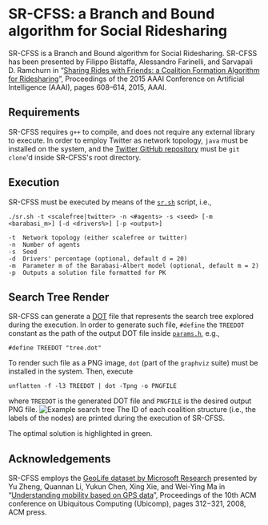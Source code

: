 SR-CFSS: a Branch and Bound algorithm for Social Ridesharing
===================
SR-CFSS is a Branch and Bound algorithm for Social Ridesharing. SR-CFSS has been presented by Filippo Bistaffa, Alessandro Farinelli, and Sarvapali D. Ramchurn in “[Sharing Rides with Friends: a Coalition Formation Algorithm for Ridesharing](http://www.aaai.org/ocs/index.php/AAAI/AAAI15/paper/download/9622/9303)”, Proceedings of the 2015 AAAI Conference on Artificial Intelligence (AAAI), pages 608–614, 2015, AAAI.

Requirements
----------
SR-CFSS requires `g++` to compile, and does not require any external library to execute. In order to employ Twitter as network topology, `java` must be installed on the system, and the [Twitter GitHub repository](https://github.com/filippobistaffa/twitter) must be `git clone`'d inside SR-CFSS's root directory.

Execution
----------
SR-CFSS must be executed by means of the [`sr.sh`](sr.sh) script, i.e.,
```
./sr.sh -t <scalefree|twitter> -n <#agents> -s <seed> [-m <barabasi_m>] [-d <drivers%>] [-p <output>]

-t	Network topology (either scalefree or twitter)
-n	Number of agents
-s	Seed
-d	Drivers' percentage (optional, default d = 20)
-m	Parameter m of the Barabasi-Albert model (optional, default m = 2)
-p	Outputs a solution file formatted for PK
```

Search Tree Render
----------
SR-CFSS can generate a [DOT](http://www.graphviz.org/content/dot-language) file that represents the search tree explored during the execution. In order to generate such file, `#define` the `TREEDOT` constant as the path of the output DOT file inside [`params.h`](params.h), e.g.,
```
#define TREEDOT "tree.dot"
```
To render such file as a PNG image, `dot` (part of the `graphviz` suite) must be installed in the system. Then, execute
```
unflatten -f -l3 TREEDOT | dot -Tpng -o PNGFILE
```
where `TREEDOT` is the generated DOT file and `PNGFILE` is the desired output PNG file.
![Example search tree](http://i.imgur.com/mZNSg62.png)
The ID of each coalition structure (i.e., the labels of the nodes) are printed during the execution of SR-CFSS.

The optimal solution is highlighted in green.

Acknowledgements
----------
SR-CFSS employs the [GeoLife dataset by Microsoft Research](http://research.microsoft.com/en-us/projects/geolife) presented by Yu Zheng, Quannan Li, Yukun Chen, Xing Xie, and Wei-Ying Ma in “[Understanding mobility based on GPS data](https://www.microsoft.com/en-us/research/publication/understanding-mobility-based-on-gps-data)”, Proceedings of the 10th ACM conference on Ubiquitous Computing (Ubicomp), pages 312−321, 2008, ACM press.
